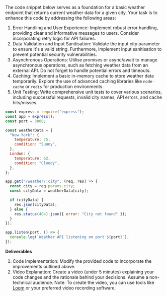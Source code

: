 The code snippet below serves as a foundation for a basic weather endpoint that returns current weather data for a given city. Your task is to enhance this code by addressing the following areas:

1. Error Handling and User Experience: Implement robust error handling, providing clear and informative messages to users. Consider incorporating retry logic for API failures.
2. Data Validation and Input Sanitisation: Validate the input city parameter to ensure it's a valid string. Furthermore, implement input sanitisation to prevent potential security vulnerabilities.
3. Asynchronous Operations: Utilise promises or async/await to manage asynchronous operations, such as fetching weather data from an external API. Do not forget to handle potential errors and timeouts.
4. Caching: Implement a basic in-memory cache to store weather data temporarily. Explore the use of advanced caching libraries like `node-cache` or `redis` for production environments.
5. Unit Testing: Write comprehensive unit tests to cover various scenarios, including successful requests, invalid city names, API errors, and cache hits/misses.

```javascript
const express = require("express");
const app = express();
const port = 3000;

const weatherData = {
  "New York": {
    temperature: 75,
    condition: "Sunny",
  },
  London: {
    temperature: 62,
    condition: "Cloudy",
  },
};

app.get("/weather/:city", (req, res) => {
  const city = req.params.city;
  const cityData = weatherData[city];

  if (cityData) {
    res.json(cityData);
  } else {
    res.status(404).json({ error: "City not found" });
  }
});

app.listen(port, () => {
  console.log(`Weather API listening on port ${port}`);
});
```

**Deliverables**

1. Code Implementation: Modify the provided code to incorporate the improvements outlined above.
2. Video Explanation: Create a video (under 5 minutes) explaining your code changes and the rationale behind your decisions. Assume a non-technical audience. Note: To create the video, you can use tools like [Loom](https://www.loom.com) or your preferred video recording software.
